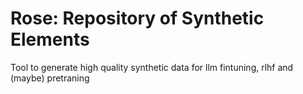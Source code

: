 # Rose: Repository of Synthetic Elements

Tool to generate high quality synthetic data for llm fintuning, rlhf and (maybe) pretraning
